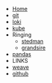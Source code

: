 <!-- docs/_sidebar.md -->

- [Home](/)
- [git](git.md)
- [loki](loki.md)
- [kube](kubenotes.md)
- Ringing
  - [stedman](stedman.md)
  - [grandsire](g11.md)
- [pandas](notes.md)
- LINKS
- [weave](weave.md)
- [github](https://github.com/d-james-projects/archive)

